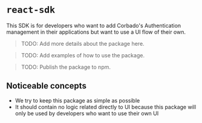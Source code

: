 # `react-sdk`

This SDK is for developers who want to add Corbado's Authentication management in their applications but want to use a UI flow of their own.

> TODO: Add more details about the package here.

> TODO: Add examples of how to use the package.

> TODO: Publish the package to npm.

## Noticeable concepts

- We try to keep this package as simple as possible
- It should contain no logic related directly to UI because this package will only be used by developers who want to use their own UI
